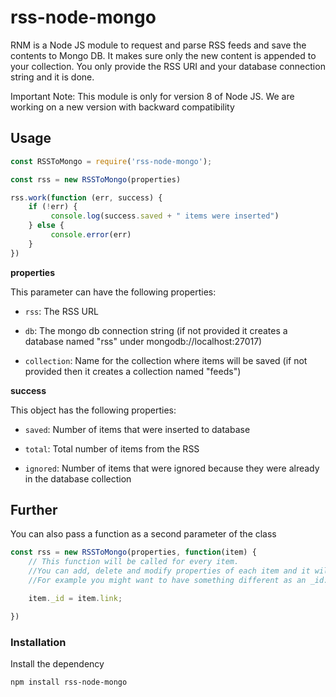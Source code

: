 # rss-node-mongo

RNM is a Node JS module to request and parse RSS feeds and save the contents to Mongo DB. It makes sure only the new content is appended to your collection. You only provide the RSS URI and your database connection string and it is done.

Important Note: This module is only for version 8 of Node JS. We are working on a new version with backward compatibility
 
## Usage

```javascript
const RSSToMongo = require('rss-node-mongo');

const rss = new RSSToMongo(properties)

rss.work(function (err, success) {
    if (!err) {
         console.log(success.saved + " items were inserted")
    } else {
         console.error(err)
    }
})
```

**properties**

This parameter can have the following properties:

 - `rss`: The RSS URL
 
 - `db`: The mongo db connection string (if not provided it creates a database named "rss" under mongodb://localhost:27017)
 
 - `collection`: Name for the collection where items will be saved (if not provided then it creates a collection named "feeds")

**success**

This object has the following properties: 

 - `saved`: Number of items that were inserted to database
 
 - `total`: Total number of items from the RSS
 
 - `ignored`: Number of items that were ignored because they were already in the database collection

## Further

You can also pass a function as a second parameter of the class
```javascript
const rss = new RSSToMongo(properties, function(item) { 
	// This function will be called for every item. 
	//You can add, delete and modify properties of each item and it will be inserted with those changes to the database. 
	//For example you might want to have something different as an _id:

	item._id = item.link;

})
```

### Installation

Install the dependency
``` sh
npm install rss-node-mongo
```
